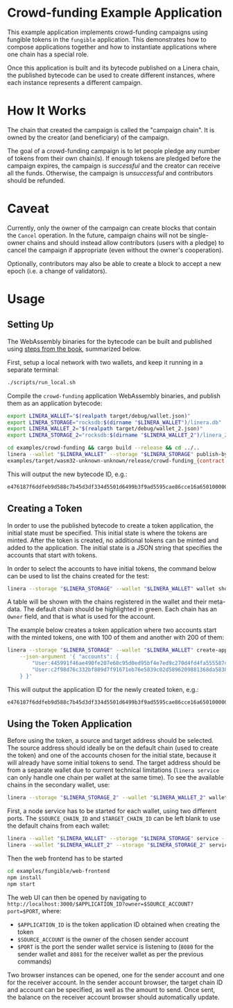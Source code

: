 <!-- cargo-rdme start -->

# Crowd-funding Example Application

This example application implements crowd-funding campaigns using fungible tokens in
the `fungible` application. This demonstrates how to compose applications together and
how to instantiate applications where one chain has a special role.

Once this application is built and its bytecode published on a Linera chain, the
published bytecode can be used to create different instances, where each
instance represents a different campaign.

# How It Works

The chain that created the campaign is called the "campaign chain". It is owned by the
creator (and beneficiary) of the campaign.

The goal of a crowd-funding campaign is to let people pledge any number of tokens from
their own chain(s). If enough tokens are pledged before the campaign expires, the
campaign is *successful* and the creator can receive all the funds. Otherwise, the
campaign is *unsuccessful* and contributors should be refunded.

# Caveat

Currently, only the owner of the campaign can create blocks that contain the `Cancel`
operation. In the future, campaign chains will not be single-owner chains and should
instead allow contributors (users with a pledge) to cancel the campaign if
appropriate (even without the owner's cooperation).

Optionally, contributors may also be able to create a block to accept a new epoch
(i.e. a change of validators).

# Usage

## Setting Up

The WebAssembly binaries for the bytecode can be built and published using [steps from the
book](https://linera-io.github.io/linera-documentation/getting_started/first_app.html),
summarized below.

First, setup a local network with two wallets, and keep it running in a separate terminal:

```bash
./scripts/run_local.sh
```

Compile the `crowd-funding` application WebAssembly binaries, and publish them as an application
bytecode:

```bash
export LINERA_WALLET="$(realpath target/debug/wallet.json)"
export LINERA_STORAGE="rocksdb:$(dirname "$LINERA_WALLET")/linera.db"
export LINERA_WALLET_2="$(realpath target/debug/wallet_2.json)"
export LINERA_STORAGE_2="rocksdb:$(dirname "$LINERA_WALLET_2")/linera_2.db"

cd examples/crowd-funding && cargo build --release && cd ../..
linera --wallet "$LINERA_WALLET" --storage "$LINERA_STORAGE" publish-bytecode \
examples/target/wasm32-unknown-unknown/release/crowd-funding_{contract,service}.wasm
```

This will output the new bytecode ID, e.g.:

```rust
e476187f6ddfeb9d588c7b45d3df334d5501d6499b3f9ad5595cae86cce16a65010000000000000001000000
```

## Creating a Token

In order to use the published bytecode to create a token application, the initial state must be
specified. This initial state is where the tokens are minted. After the token is created, no
additional tokens can be minted and added to the application. The initial state is a JSON string
that specifies the accounts that start with tokens.

In order to select the accounts to have initial tokens, the command below can be used to list
the chains created for the test:

```bash
linera --storage "$LINERA_STORAGE" --wallet "$LINERA_WALLET" wallet show
```

A table will be shown with the chains registered in the wallet and their meta-data. The default
chain should be highlighted in green. Each chain has an `Owner` field, and that is what is used
for the account.

The example below creates a token application where two accounts start with the minted tokens,
one with 100 of them and another with 200 of them:

```bash
linera --storage "$LINERA_STORAGE" --wallet "$LINERA_WALLET" create-application $BYTECODE_ID \
    --json-argument '{ "accounts": {
        "User:445991f46ae490fe207e60c95d0ed95bf4e7ed9c270d4fd4fa555587c2604fe1": "100.",
        "User:c2f98d76c332bf809d7f91671eb76e5839c02d5896209881368da5838d85c83f": "200."
    } }'
```

This will output the application ID for the newly created token, e.g.:

```rust
e476187f6ddfeb9d588c7b45d3df334d5501d6499b3f9ad5595cae86cce16a65010000000000000001000000e476187f6ddfeb9d588c7b45d3df334d5501d6499b3f9ad5595cae86cce16a65030000000000000000000000
```

## Using the Token Application

Before using the token, a source and target address should be selected. The source address
should ideally be on the default chain (used to create the token) and one of the accounts chosen
for the initial state, because it will already have some initial tokens to send. The target
address should be from a separate wallet due to current technical limitations (`linera service`
can only handle one chain per wallet at the same time). To see the available chains in the
secondary wallet, use:

```bash
linera --storage "$LINERA_STORAGE_2" --wallet "$LINERA_WALLET_2" wallet show
```

First, a node service has to be started for each wallet, using two different ports. The
`$SOURCE_CHAIN_ID` and `$TARGET_CHAIN_ID` can be left blank to use the default chains from each
wallet:

```bash
linera --wallet "$LINERA_WALLET" --storage "$LINERA_STORAGE" service --port 8080 $SOURCE_CHAIN_ID &
linera --wallet "$LINERA_WALLET_2" --storage "$LINERA_STORAGE_2" service --port 8081 $TARGET_CHAIN_ID &
```

Then the web frontend has to be started

```bash
cd examples/fungible/web-frontend
npm install
npm start
```

The web UI can then be opened by navigating to
`http://localhost:3000/$APPLICATION_ID?owner=$SOURCE_ACCOUNT?port=$PORT`, where:

- `$APPLICATION_ID` is the token application ID obtained when creating the token
- `$SOURCE_ACCOUNT` is the owner of the chosen sender account
- `$PORT` is the port the sender wallet service is listening to (`8080` for the sender wallet
  and `8081` for the receiver wallet as per the previous commands)

Two browser instances can be opened, one for the sender account and one for the receiver
account. In the sender account browser, the target chain ID and account can be specified, as
well as the amount to send. Once sent, the balance on the receiver account browser should
automatically update.

<!-- cargo-rdme end -->
